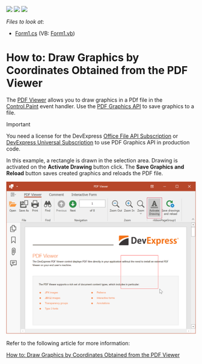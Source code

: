 <!-- default badges list -->
![](https://img.shields.io/endpoint?url=https://codecentral.devexpress.com/api/v1/VersionRange/128595721/21.1.5%2B)
[![](https://img.shields.io/badge/Open_in_DevExpress_Support_Center-FF7200?style=flat-square&logo=DevExpress&logoColor=white)](https://supportcenter.devexpress.com/ticket/details/T328482)
[![](https://img.shields.io/badge/📖_How_to_use_DevExpress_Examples-e9f6fc?style=flat-square)](https://docs.devexpress.com/GeneralInformation/403183)
<!-- default badges end -->
<!-- default file list -->
*Files to look at*:

* [Form1.cs](./CS/PDF%Viewer/Form1.cs) (VB: [Form1.vb](./VB/PDF%Viewer/Form1.vb))
<!-- default file list end -->
# How to: Draw Graphics by Coordinates Obtained from the PDF Viewer

The [PDF Viewer](https://www.devexpress.com/products/net/controls/winforms/pdf-viewer/) allows you to draw graphics in a PDf file in the [Control.Paint](https://docs.microsoft.com/en-us/dotnet/api/system.windows.forms.control.paint) event handler. Use the [PDF Graphics API](https://docs.devexpress.com/OfficeFileAPI/119009/pdf-document-api/pdf-graphics) to save graphics to a file.

> [!IMPORTANT]
> You need a license for the DevExpress [Office File API Subscription](https://www.devexpress.com/products/net/office-file-api/) or [DevExpress Universal Subscription](https://www.devexpress.com/subscriptions/universal.xml) to use PDF Graphics API in production code.

In this example, a rectangle is drawn in the selection area. Drawing is activated on the **Activate Drawing** button click. The **Save Graphics and Reload** button saves created graphics and reloads the PDF file.

![result](./media/pdf-viewer-custom-draw.png)

Refer to the following article for more information:

[How to: Draw Graphics by Coordinates Obtained from the PDF Viewer](https://docs.devexpress.com/WindowsForms/115318/controls-and-libraries/pdf-viewer/examples/interactivity/how-to-custom-draw-in-the-pdf-viewer)
